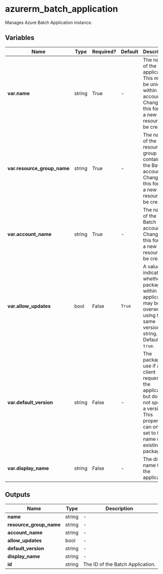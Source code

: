# azurerm_batch_application

Manages Azure Batch Application instance.

## Variables

| Name | Type | Required? |  Default  |  Description |
| ---- | ---- | --------- |  ----------- | ----------- |
| **var.name** | string | True | -  |  The name of the application. This must be unique within the account. Changing this forces a new resource to be created. | 
| **var.resource_group_name** | string | True | -  |  The name of the resource group that contains the Batch account. Changing this forces a new resource to be created. | 
| **var.account_name** | string | True | -  |  The name of the Batch account. Changing this forces a new resource to be created. | 
| **var.allow_updates** | bool | False | `True`  |  A value indicating whether packages within the application may be overwritten using the same version string. Defaults to `true`. | 
| **var.default_version** | string | False | -  |  The package to use if a client requests the application but does not specify a version. This property can only be set to the name of an existing package. | 
| **var.display_name** | string | False | -  |  The display name for the application. | 



## Outputs

| Name | Type | Description |
| ---- | ---- | --------- | 
| **name** | string  | - | 
| **resource_group_name** | string  | - | 
| **account_name** | string  | - | 
| **allow_updates** | bool  | - | 
| **default_version** | string  | - | 
| **display_name** | string  | - | 
| **id** | string  | The ID of the Batch Application. | 
